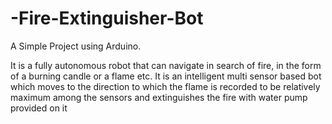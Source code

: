 # -Fire-Extinguisher-Bot
A Simple Project using Arduino.

It is a fully autonomous robot that can navigate in search of fire, in the form of a burning candle or a flame etc. It is an intelligent multi sensor based bot which moves to the direction to which the flame is recorded to be relatively maximum among the sensors and extinguishes the fire with water pump provided on it 
